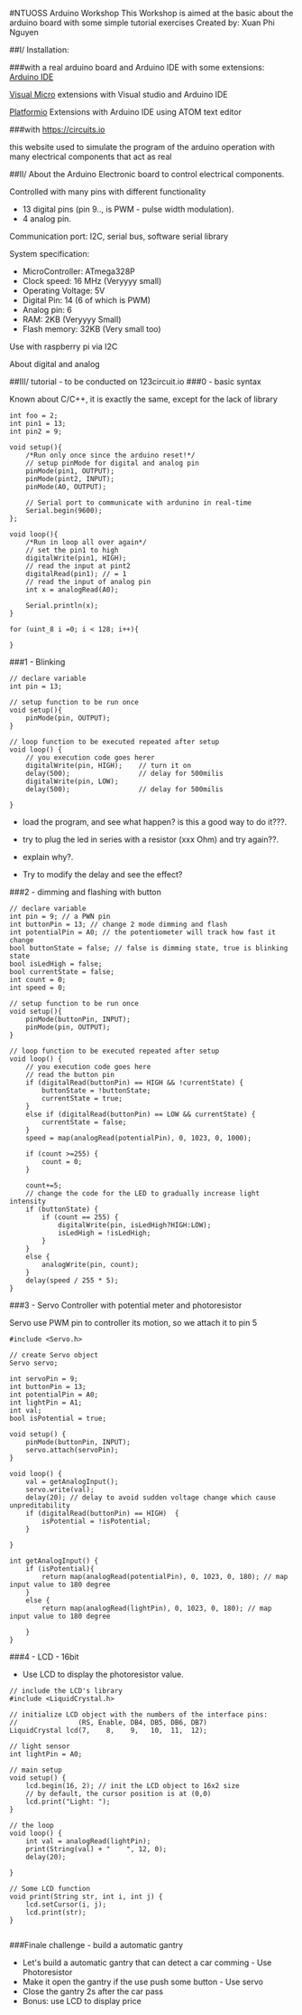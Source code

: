 #NTUOSS Arduino Workshop
This Workshop is aimed at the basic about the arduino board
with some simple tutorial exercises
Created by: Xuan Phi Nguyen

##I/ Installation:

###with a real arduino board and Arduino IDE with some extensions:
[Arduino IDE](https://www.arduino.cc/en/Main/Software)

[Visual Micro](http://www.visualmicro.com/) extensions with Visual studio and Arduino IDE

[Platformio](http://platformio.org/) Extensions with Arduino IDE using ATOM text editor

###with https://circuits.io

this website used to simulate the program of the arduino operation
with many electrical components that act as real

##II/ About the Arduino
Electronic board to control electrical components.

Controlled with many pins with different functionality

* 13 digital pins (pin 9.., is PWM - pulse width modulation).
* 4 analog pin.

Communication port: I2C, serial bus, software serial library

System specification:
* MicroController:      ATmega328P
* Clock speed:			16 MHz (Veryyyy small)
* Operating Voltage:	5V
* Digital Pin:			14 (6 of which is PWM)
* Analog pin:			6
* RAM:					2KB (Veryyyy Small)
* Flash memory:		    32KB (Very small too)

Use with raspberry pi via I2C

About digital and analog

##III/ tutorial - to be conducted on 123circuit.io
###0 - basic syntax

Known about C/C++, it is exactly the same, except for the lack of library

```
int foo = 2;
int pin1 = 13;
int pin2 = 9;

void setup(){
    /*Run only once since the arduino reset!*/
    // setup pinMode for digital and analog pin
    pinMode(pin1, OUTPUT);
    pinMode(pint2, INPUT);
    pinMode(A0, OUTPUT);

    // Serial port to communicate with ardunino in real-time
    Serial.begin(9600);
};

void loop(){
    /*Run in loop all over again*/
    // set the pin1 to high
    digitalWrite(pin1, HIGH);
    // read the input at pint2
    digitalRead(pin1); // = 1
    // read the input of analog pin
    int x = analogRead(A0);

    Serial.println(x);
}

for (uint_8 i =0; i < 128; i++){

}
```

###1 - Blinking

```
// declare variable
int pin = 13;

// setup function to be run once
void setup(){
    pinMode(pin, OUTPUT);
}

// loop function to be executed repeated after setup
void loop() {
    // you execution code goes herer
    digitalWrite(pin, HIGH);	// turn it on
    delay(500);					// delay for 500milis
    digitalWrite(pin, LOW);
    delay(500);					// delay for 500milis

}
```

* load the program, and see what happen? is this a good way to do it???.

* try to plug the led in series with a resistor (xxx Ohm) and try again??.

* explain why?.

* Try to modify the delay and see the effect?

###2 - dimming and flashing with button
```
// declare variable
int pin = 9; // a PWN pin
int buttonPin = 13; // change 2 mode dimming and flash
int potentialPin = A0; // the potentiometer will track how fast it change
bool buttonState = false; // false is dimming state, true is blinking state
bool isLedHigh = false;
bool currentState = false;
int count = 0;
int speed = 0;

// setup function to be run once
void setup(){
    pinMode(buttonPin, INPUT);
    pinMode(pin, OUTPUT);
}

// loop function to be executed repeated after setup
void loop() {
    // you execution code goes here
    // read the button pin
    if (digitalRead(buttonPin) == HIGH && !currentState) {
        buttonState = !buttonState;
        currentState = true;
    }
    else if (digitalRead(buttonPin) == LOW && currentState) {
        currentState = false;
    }
    speed = map(analogRead(potentialPin), 0, 1023, 0, 1000);

    if (count >=255) {
        count = 0;
    }

    count+=5;
    // change the code for the LED to gradually increase light intensity
    if (buttonState) {
        if (count == 255) {
            digitalWrite(pin, isLedHigh?HIGH:LOW);
            isLedHigh = !isLedHigh;
        }
    }
    else {
        analogWrite(pin, count);
    }
    delay(speed / 255 * 5);
}
```


###3 - Servo Controller with potential meter and photoresistor

Servo use PWM pin to controller its motion, so we attach it to pin 5
```
#include <Servo.h>

// create Servo object
Servo servo;

int servoPin = 9;
int buttonPin = 13;
int potentialPin = A0;
int lightPin = A1;
int val;
bool isPotential = true;

void setup() {
    pinMode(buttonPin, INPUT);
    servo.attach(servoPin);
}

void loop() {
    val = getAnalogInput();
    servo.write(val);
    delay(20); // delay to avoid sudden voltage change which cause unpreditability
    if (digitalRead(buttonPin) == HIGH)  {
        isPotential = !isPotential;
    }

}

int getAnalogInput() {
    if (isPotential){
        return map(analogRead(potentialPin), 0, 1023, 0, 180); // map input value to 180 degree
    }
    else {
        return map(analogRead(lightPin), 0, 1023, 0, 180); // map input value to 180 degree

    }
}
```

###4 - LCD - 16bit

* Use LCD to display the photoresistor value.

```
// include the LCD's library
#include <LiquidCrystal.h>

// initialize LCD object with the numbers of the interface pins:
//               (RS, Enable, DB4, DB5, DB6, DB7)
LiquidCrystal lcd(7,    8,    9,   10,  11,  12);

// light sensor
int lightPin = A0;

// main setup
void setup() {
    lcd.begin(16, 2); // init the LCD object to 16x2 size
    // by default, the cursor position is at (0,0)
    lcd.print("Light: ");
}

// the loop
void loop() {
    int val = analogRead(lightPin);
    print(String(val) + "    ", 12, 0);
    delay(20);

}

// Some LCD function
void print(String str, int i, int j) {
    lcd.setCursor(i, j);
    lcd.print(str);
}


```

###Finale challenge - build a automatic gantry
* Let's build a automatic gantry that can detect a car comming - Use Photoresistor
* Make it open the gantry if the use push some button - Use servo
* Close the gantry 2s after the car pass
* Bonus: use LCD to display price

